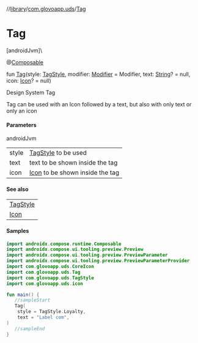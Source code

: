 //[library](../../index.md)/[com.glovoapp.uds](index.md)/[Tag](-tag.md)

# Tag

[androidJvm]\

@[Composable](https://developer.android.com/reference/kotlin/androidx/compose/runtime/Composable.html)

fun [Tag](-tag.md)(style: [TagStyle](-tag-style/index.md), modifier: [Modifier](https://developer.android.com/reference/kotlin/androidx/compose/ui/Modifier.html) = Modifier, text: [String](https://kotlinlang.org/api/latest/jvm/stdlib/kotlin/-string/index.html)? = null, icon: [Icon](-icon/index.md)? = null)

Design System Tag

Tag can be used with an Icon followed by a text, but also with only text or only an icon

#### Parameters

androidJvm

| | |
|---|---|
| style | [TagStyle](-tag-style/index.md) to be used |
| text | text to be shown inside the tag |
| icon | [Icon](-icon/index.md) to be shown inside the tag |

#### See also

| |
|---|
| [TagStyle](-tag-style/index.md) |
| [Icon](-icon/index.md) |

#### Samples

```kotlin
import androidx.compose.runtime.Composable
import androidx.compose.ui.tooling.preview.Preview
import androidx.compose.ui.tooling.preview.PreviewParameter
import androidx.compose.ui.tooling.preview.PreviewParameterProvider
import com.glovoapp.uds.CoreIcon
import com.glovoapp.uds.Tag
import com.glovoapp.uds.TagStyle
import com.glovoapp.uds.icon

fun main() { 
   //sampleStart 
   Tag(
    style = TagStyle.Loyalty,
    text = "Label com",
) 
   //sampleEnd
}
```
